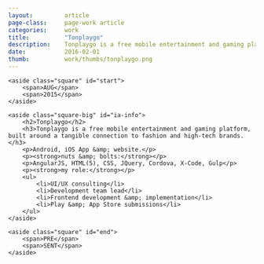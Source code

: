 ```yaml
---
layout: 		article
page-class: 	page-work article
categories: 	work
title:  		"Tonplaygo"
description:	Tonplaygo is a free mobile entertainment and gaming platform, built around a tangible connection to fashion and high-tech brands.
date:   		2016-02-01
thumb: 			work/thumbs/tonplaygo.png
---
```


<section id="tonplaygo">

    <aside class="square" id="start">
        <span>AUG</span>
        <span>2015</span>
    </aside>
    
    <aside class="square-big" id="ia-info">
        <h2>Tonplaygo</h2>
        <h3>Tonplaygo is a free mobile entertainment and gaming platform, built around a tangible connection to fashion and high-tech brands.</h3>
        <p>Android, iOS App &amp; website.</p>
        <p><strong>nuts &amp; bolts:</strong></p>
        <p>AngularJS, HTML(5), CSS, JQuery, Cordova, X-Code, Gulp</p>
        <p><strong>my role:</strong></p>
        <ul>
            <li>UI/UX consulting</li>
            <li>Development team lead</li>
            <li>Frontend development &amp; implementation</li>
            <li>Play &amp; App Store submissions</li>
        </ul>
    </aside>

    <aside class="square" id="end">
        <span>PRE</span>
        <span>SENT</span>
    </aside>

</section>